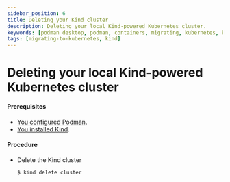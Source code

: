 ```yaml
---
sidebar_position: 6
title: Deleting your Kind cluster
description: Deleting your local Kind-powered Kubernetes cluster.
keywords: [podman desktop, podman, containers, migrating, kubernetes, kind]
tags: [migrating-to-kubernetes, kind]
---
```


# Deleting your local Kind-powered Kubernetes cluster

#### Prerequisites

* [You configured Podman](creating-a-kind-cluster.md).
* [You installed Kind](https://kind.sigs.k8s.io/).

#### Procedure

* Delete the Kind cluster

   ```shell-session
   $ kind delete cluster
   ```
